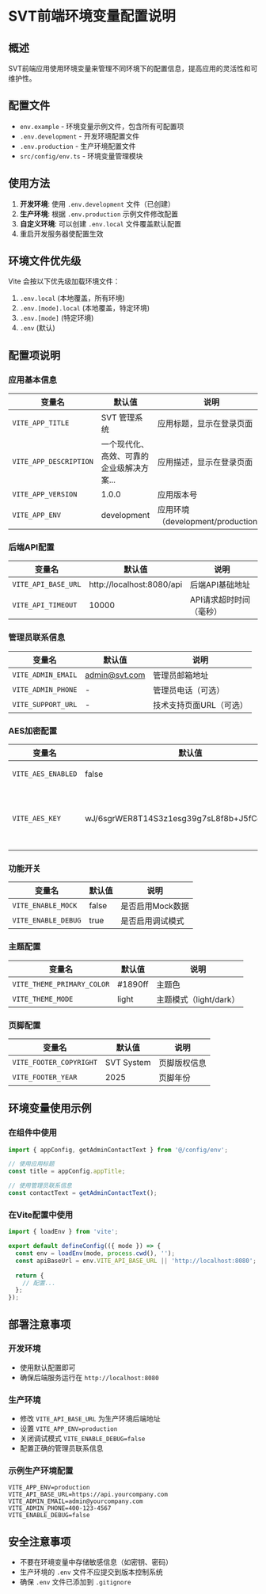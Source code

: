 # SVT前端环境变量配置说明

## 概述
SVT前端应用使用环境变量来管理不同环境下的配置信息，提高应用的灵活性和可维护性。

## 配置文件
- `env.example` - 环境变量示例文件，包含所有可配置项
- `.env.development` - 开发环境配置文件
- `.env.production` - 生产环境配置文件
- `src/config/env.ts` - 环境变量管理模块

## 使用方法
1. **开发环境**: 使用 `.env.development` 文件（已创建）
2. **生产环境**: 根据 `.env.production` 示例文件修改配置
3. **自定义环境**: 可以创建 `.env.local` 文件覆盖默认配置
4. 重启开发服务器使配置生效

## 环境文件优先级
Vite 会按以下优先级加载环境文件：
1. `.env.local` (本地覆盖，所有环境)
2. `.env.[mode].local` (本地覆盖，特定环境)
3. `.env.[mode]` (特定环境)
4. `.env` (默认)

## 配置项说明

### 应用基本信息
| 变量名 | 默认值 | 说明 |
|--------|--------|------|
| `VITE_APP_TITLE` | SVT 管理系统 | 应用标题，显示在登录页面 |
| `VITE_APP_DESCRIPTION` | 一个现代化、高效、可靠的企业级解决方案... | 应用描述，显示在登录页面 |
| `VITE_APP_VERSION` | 1.0.0 | 应用版本号 |
| `VITE_APP_ENV` | development | 应用环境（development/production） |

### 后端API配置
| 变量名 | 默认值 | 说明 |
|--------|--------|------|
| `VITE_API_BASE_URL` | http://localhost:8080/api | 后端API基础地址 |
| `VITE_API_TIMEOUT` | 10000 | API请求超时时间（毫秒） |

### 管理员联系信息
| 变量名 | 默认值 | 说明 |
|--------|--------|------|
| `VITE_ADMIN_EMAIL` | admin@svt.com | 管理员邮箱地址 |
| `VITE_ADMIN_PHONE` | - | 管理员电话（可选） |
| `VITE_SUPPORT_URL` | - | 技术支持页面URL（可选） |

### AES加密配置
| 变量名 | 默认值 | 说明 |
|--------|--------|------|
| `VITE_AES_ENABLED` | false | 是否启用AES加密 |
| `VITE_AES_KEY` | wJ/6sgrWER8T14S3z1esg39g7sL8f8b+J5fCg6a5fGg= | AES加密密钥（Base64编码的32字节密钥） |

### 功能开关
| 变量名 | 默认值 | 说明 |
|--------|--------|------|
| `VITE_ENABLE_MOCK` | false | 是否启用Mock数据 |
| `VITE_ENABLE_DEBUG` | true | 是否启用调试模式 |

### 主题配置
| 变量名 | 默认值 | 说明 |
|--------|--------|------|
| `VITE_THEME_PRIMARY_COLOR` | #1890ff | 主题色 |
| `VITE_THEME_MODE` | light | 主题模式（light/dark） |

### 页脚配置
| 变量名 | 默认值 | 说明 |
|--------|--------|------|
| `VITE_FOOTER_COPYRIGHT` | SVT System | 页脚版权信息 |
| `VITE_FOOTER_YEAR` | 2025 | 页脚年份 |

## 环境变量使用示例

### 在组件中使用
```typescript
import { appConfig, getAdminContactText } from '@/config/env';

// 使用应用标题
const title = appConfig.appTitle;

// 使用管理员联系信息
const contactText = getAdminContactText();
```

### 在Vite配置中使用
```typescript
import { loadEnv } from 'vite';

export default defineConfig(({ mode }) => {
  const env = loadEnv(mode, process.cwd(), '');
  const apiBaseUrl = env.VITE_API_BASE_URL || 'http://localhost:8080';
  
  return {
    // 配置...
  };
});
```

## 部署注意事项

### 开发环境
- 使用默认配置即可
- 确保后端服务运行在 `http://localhost:8080`

### 生产环境
- 修改 `VITE_API_BASE_URL` 为生产环境后端地址
- 设置 `VITE_APP_ENV=production`
- 关闭调试模式 `VITE_ENABLE_DEBUG=false`
- 配置正确的管理员联系信息

### 示例生产环境配置
```env
VITE_APP_ENV=production
VITE_API_BASE_URL=https://api.yourcompany.com
VITE_ADMIN_EMAIL=admin@yourcompany.com
VITE_ADMIN_PHONE=400-123-4567
VITE_ENABLE_DEBUG=false
```

## 安全注意事项
- 不要在环境变量中存储敏感信息（如密钥、密码）
- 生产环境的 `.env` 文件不应提交到版本控制系统
- 确保 `.env` 文件已添加到 `.gitignore` 